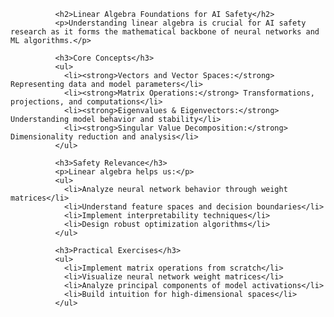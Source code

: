 
              <h2>Linear Algebra Foundations for AI Safety</h2>
              <p>Understanding linear algebra is crucial for AI safety research as it forms the mathematical backbone of neural networks and ML algorithms.</p>
              
              <h3>Core Concepts</h3>
              <ul>
                <li><strong>Vectors and Vector Spaces:</strong> Representing data and model parameters</li>
                <li><strong>Matrix Operations:</strong> Transformations, projections, and computations</li>
                <li><strong>Eigenvalues & Eigenvectors:</strong> Understanding model behavior and stability</li>
                <li><strong>Singular Value Decomposition:</strong> Dimensionality reduction and analysis</li>
              </ul>
              
              <h3>Safety Relevance</h3>
              <p>Linear algebra helps us:</p>
              <ul>
                <li>Analyze neural network behavior through weight matrices</li>
                <li>Understand feature spaces and decision boundaries</li>
                <li>Implement interpretability techniques</li>
                <li>Design robust optimization algorithms</li>
              </ul>
              
              <h3>Practical Exercises</h3>
              <ul>
                <li>Implement matrix operations from scratch</li>
                <li>Visualize neural network weight matrices</li>
                <li>Analyze principal components of model activations</li>
                <li>Build intuition for high-dimensional spaces</li>
              </ul>
            
